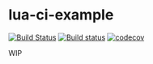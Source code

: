 # lua-ci-example

[![Build Status](https://travis-ci.org/mpeterv/lua-ci-example.svg?branch=master)](https://travis-ci.org/mpeterv/lua-ci-example)
[![Build status](https://ci.appveyor.com/api/projects/status/1a3rgqpa7jv3f8tp/branch/master?svg=true)](https://ci.appveyor.com/project/mpeterv/lua-ci-example/branch/master)
[![codecov](https://codecov.io/gh/mpeterv/lua-ci-example/branch/master/graph/badge.svg)](https://codecov.io/gh/mpeterv/lua-ci-example)

WIP
